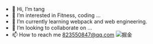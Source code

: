 - 👋 Hi, I’m tang
- 👀 I’m interested in Fitness, coding ...
- 🌱 I’m currently learning webpack and web engineering.
- 💞️ I’m looking to collaborate on ...
- 📫 How to reach me 823550847@qq.com ![掘金](https://juejin.cn/user/2858385965324904)

<!---
zixingtangmouren/zixingtangmouren is a ✨ special ✨ repository because its `README.md` (this file) appears on your GitHub profile.
You can click the Preview link to take a look at your changes.
--->

